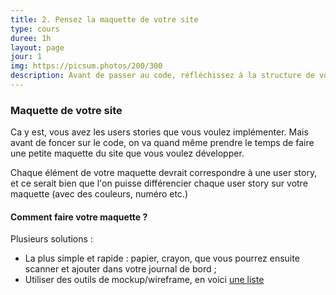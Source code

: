```yaml
---
title: 2. Pensez la maquette de votre site
type: cours
duree: 1h
layout: page
jour: 1
img: https://picsum.photos/200/300
description: Avant de passer au code, réfléchissez à la structure de votre site ;)
---
```


### Maquette de votre site

Ca y est, vous avez les users stories que vous voulez implémenter. Mais avant de foncer sur le code, on va quand même prendre le temps de faire une petite maquette du site que vous voulez développer.

Chaque élément de votre maquette devrait correspondre à une user story, et ce serait bien que l'on puisse différencier chaque user story sur votre maquette (avec des couleurs, numéro etc.)

#### Comment faire votre maquette ?

Plusieurs solutions :
- La plus simple et rapide : papier, crayon, que vous pourrez ensuite scanner et ajouter dans votre journal de bord ;
- Utiliser des outils de mockup/wireframe, en voici [une liste](http://www.creativebloq.com/wireframes/top-wireframing-tools-11121302)
